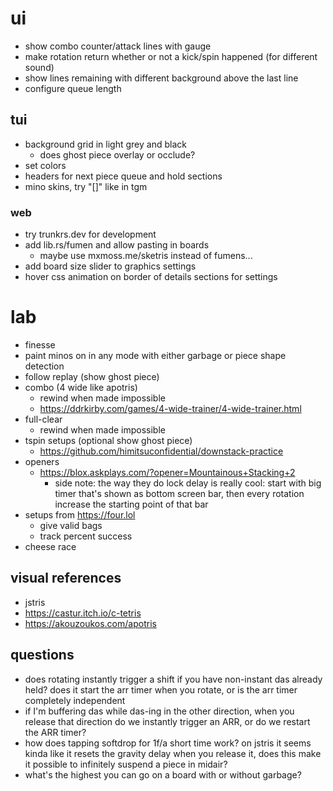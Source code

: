 # ui

- show combo counter/attack lines with gauge
- make rotation return whether or not a kick/spin happened (for different sound)
- show lines remaining with different background above the last line
- configure queue length

## tui

- background grid in light grey and black
  - does ghost piece overlay or occlude?
- set colors
- headers for next piece queue and hold sections
- mino skins, try "[]" like in tgm

### web

- try trunkrs.dev for development
- add lib.rs/fumen and allow pasting in boards
  - maybe use mxmoss.me/sketris instead of fumens...
- add board size slider to graphics settings
- hover css animation on border of details sections for settings

# lab

- finesse
- paint minos on in any mode with either garbage or piece shape detection
- follow replay (show ghost piece)
- combo (4 wide like apotris)
  - rewind when made impossible
  - <https://ddrkirby.com/games/4-wide-trainer/4-wide-trainer.html>
- full-clear
  - rewind when made impossible
- tspin setups (optional show ghost piece)
  - <https://github.com/himitsuconfidential/downstack-practice>
- openers
  - <https://blox.askplays.com/?opener=Mountainous+Stacking+2>
    - side note: the way they do lock delay is really cool: start with big timer that's
      shown as bottom screen bar, then every rotation increase the starting point of that bar
- setups from <https://four.lol>
  - give valid bags
  - track percent success
- cheese race

## visual references

- jstris
- <https://castur.itch.io/c-tetris>
- <https://akouzoukos.com/apotris>

## questions

- does rotating instantly trigger a shift if you have non-instant das already held? does it
  start the arr timer when you rotate, or is the arr timer completely independent
- if I'm buffering das while das-ing in the other direction, when you release that direction
  do we instantly trigger an ARR, or do we restart the ARR timer?
- how does tapping softdrop for 1f/a short time work? on jstris it seems kinda like it resets the
  gravity delay when you release it, does this make it possible to infinitely suspend a piece
  in midair?
- what's the highest you can go on a board with or without garbage?
